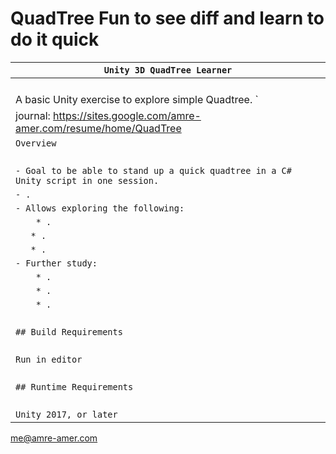 # QuadTree Fun to see diff and learn to do it quick

| `Unity 3D QuadTree Learner`             |
| ------------------------------------------------------------ |
| ` `                                                          |
| A basic Unity exercise to explore simple Quadtree. ` |
| journal: https://sites.google.com/amre-amer.com/resume/home/QuadTree      |
| `Overview`                                                   |
| ` `                                                          |
| `- Goal to be able to stand up a quick quadtree in a C# Unity script in one session.`|
| `- . `                     |
| `- Allows exploring the following:`                            |
| `    * .`           |
| `    * . `|
| `    * . `|
| `- Further study:`                                           |
| `    * .`                        |
| `    * .`                                             |
| `    * .`                                           |
| ` `                                                          |
| `## Build Requirements`                                      |
| ` `                                                          |
| `Run in editor`                                              |
| ` `                                                          |
| `## Runtime Requirements`                                    |
| ` `                                                          |
| `Unity 2017, or later`                                       |

me@amre-amer.com


